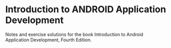 # Introduction to ANDROID Application Development #
Notes and exercise solutions for the book Introduction to Android Application Development, Fourth Edition.  
